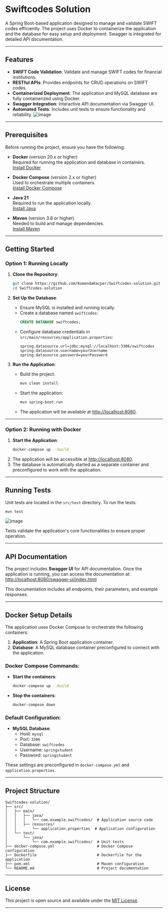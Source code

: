 # Swiftcodes Solution

A Spring Boot-based application designed to manage and validate SWIFT codes efficiently. The project uses Docker to containerize the application and the database for easy setup and deployment. Swagger is integrated for detailed API documentation.

---

## Features
- **SWIFT Code Validation**: Validate and manage SWIFT codes for financial institutions.
- **RESTful APIs**: Provides endpoints for CRUD operations on SWIFT codes.
- **Containerized Deployment**: The application and MySQL database are fully containerized using Docker.
- **Swagger Integration**: Interactive API documentation via Swagger UI.
- **Automated Tests**: Includes unit tests to ensure functionality and reliability.
![image](https://github.com/user-attachments/assets/5ab3abbf-cf23-40a4-aafb-89a36b700be1)
---

## Prerequisites

Before running the project, ensure you have the following:

- **Docker** (version 20.x or higher)  
  Required for running the application and database in containers.  
  [Install Docker](https://docs.docker.com/get-docker/)
  
- **Docker Compose** (version 2.x or higher)  
  Used to orchestrate multiple containers.  
  [Install Docker Compose](https://docs.docker.com/compose/install/)

- **Java 21**  
  Required to run the application locally.  
  [Install Java](https://www.oracle.com/java/technologies/javase/jdk21-archive-downloads.html)

- **Maven** (version 3.8 or higher)  
  Needed to build and manage dependencies.  
  [Install Maven](https://maven.apache.org/install.html)

---

## Getting Started

### Option 1: Running Locally
1. **Clone the Repository**:
   ```bash
   git clone https://github.com/KomendaKacper/Swiftcodes-solution.git
   cd Swiftcodes-solution
   ```

2. **Set Up the Database**:
   - Ensure MySQL is installed and running locally.
   - Create a database named `swiftcodes`:
     ```sql
     CREATE DATABASE swiftcodes;
     ```
   - Configure database credentials in `src/main/resources/application.properties`:
     ```properties
     spring.datasource.url=jdbc:mysql://localhost:3306/swiftcodes
     spring.datasource.username=yourUsername
     spring.datasource.password=yourPassword
     ```

3. **Run the Application**:
   - Build the project:
     ```bash
     mvn clean install
     ```
   - Start the application:
     ```bash
     mvn spring-boot:run
     ```
   - The application will be available at [http://localhost:8080](http://localhost:8080).

---

### Option 2: Running with Docker
1. **Start the Application**:
   ```bash
   docker-compose up --build
   ```
2. The application will be accessible at [http://localhost:8080](http://localhost:8080).
3. The database is automatically started as a separate container and preconfigured to work with the application.

---

## Running Tests

Unit tests are located in the `src/test` directory. To run the tests:

   ```bash
   mvn test
   ```
![image](https://github.com/user-attachments/assets/1b59dcf3-b985-4fde-b5ac-c70707a84e32)

Tests validate the application's core functionalities to ensure proper operation.

---

## API Documentation

The project includes **Swagger UI** for API documentation. Once the application is running, you can access the documentation at:
[http://localhost:8080/swagger-ui/index.html](http://localhost:8080/swagger-ui/index.html)

This documentation includes all endpoints, their parameters, and example responses.

---

## Docker Setup Details

The application uses Docker Compose to orchestrate the following containers:
1. **Application**: A Spring Boot application container.
2. **Database**: A MySQL database container preconfigured to connect with the application.

### Docker Compose Commands:
- **Start the containers**:
  ```bash
  docker-compose up --build
  ```
- **Stop the containers**:
  ```bash
  docker-compose down
  ```

### Default Configuration:
- **MySQL Database**:
  - Host: `mysql`
  - Port: `3306`
  - Database: `swiftcodes`
  - Username: `springstudent`
  - Password: `springstudent`

These settings are preconfigured in `docker-compose.yml` and `application.properties`.

---

## Project Structure

```plaintext
Swiftcodes-solution/
├── src/
│   ├── main/
│   │   ├── java/
│   │   │   └── com.example.swiftcodes/  # Application source code
│   │   ├── resources/
│   │       └── application.properties  # Application configuration
│   └── test/
│       └── java/
│           └── com.example.swiftcodes/  # Unit tests
├── docker-compose.yml                   # Docker Compose configuration
├── Dockerfile                           # Dockerfile for the application
├── pom.xml                              # Maven configuration
└── README.md                            # Project documentation
```

---


## License
This project is open source and available under the [MIT License](LICENSE).

---
